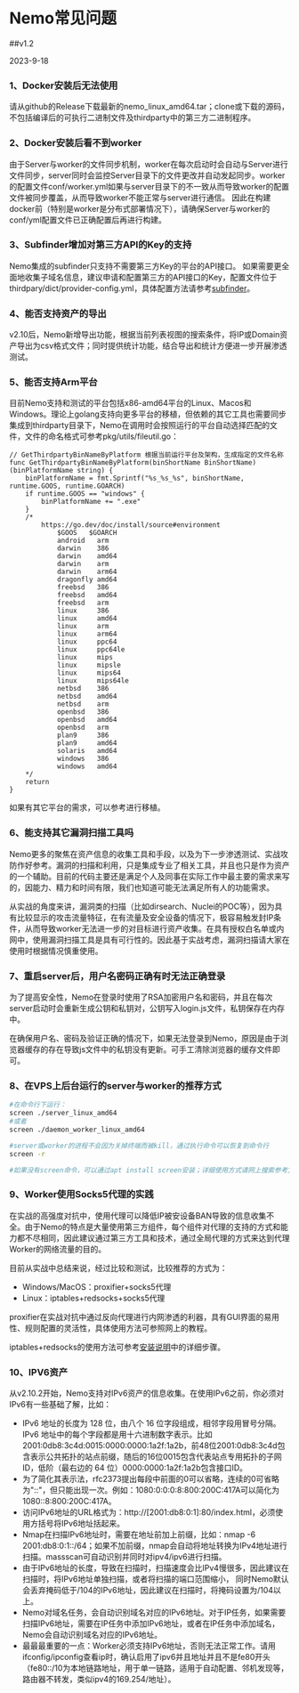 # Nemo常见问题

##v1.2

2023-9-18

### 1、Docker安装后无法使用

请从github的Release下载最新的nemo_linux_amd64.tar；clone或下载的源码，不包括编译后的可执行二进制文件及thirdparty中的第三方二进制程序。

### 2、Docker安装后看不到worker

由于Server与worker的文件同步机制，worker在每次启动时会自动与Server进行文件同步，server同时会监控Server目录下的文件更改并自动发起同步。worker的配置文件conf/worker.yml如果与server目录下的不一致从而导致worker的配置文件被同步覆盖，从而导致worker不能正常与server进行通信。
因此在构建docker前（特别是worker是分布式部署情况下），请确保Server与worker的conf/yml配置文件已正确配置后再进行构建。

### 3、Subfinder增加对第三方API的Key的支持

Nemo集成的subfinder只支持不需要第三方Key的平台的API接口。
如果需要更全面地收集子域名信息，建议申请和配置第三方的API接口的Key，配置文件位于thirdpary/dict/provider-config.yml，具体配置方法请参考[subfinder](https://github.com/projectdiscovery/subfinder)。

### 4、能否支持资产的导出

v2.10后，Nemo新增导出功能，根据当前列表视图的搜索条件，将IP或Domain资产导出为csv格式文件；同时提供统计功能，结合导出和统计方便进一步开展渗透测试。

### 5、能否支持Arm平台

目前Nemo支持和测试的平台包括x86-amd64平台的Linux、Macos和Windows。理论上golang支持向更多平台的移植，但依赖的其它工具也需要同步集成到thirdparty目录下，Nemo在调用时会按照运行的平台自动选择匹配的文件，文件的命名格式可参考pkg/utils/fileutil.go：
```golang
// GetThirdpartyBinNameByPlatform 根据当前运行平台及架构，生成指定的文件名称
func GetThirdpartyBinNameByPlatform(binShortName BinShortName) (binPlatformName string) {
	binPlatformName = fmt.Sprintf("%s_%s_%s", binShortName, runtime.GOOS, runtime.GOARCH)
	if runtime.GOOS == "windows" {
		binPlatformName += ".exe"
	}
	/*
		https://go.dev/doc/install/source#environment
			$GOOS	$GOARCH
			android   arm
			darwin    386
			darwin    amd64
			darwin    arm
			darwin    arm64
			dragonfly amd64
			freebsd   386
			freebsd   amd64
			freebsd   arm
			linux     386
			linux     amd64
			linux     arm
			linux     arm64
			linux     ppc64
			linux     ppc64le
			linux     mips
			linux     mipsle
			linux     mips64
			linux     mips64le
			netbsd    386
			netbsd    amd64
			netbsd    arm
			openbsd   386
			openbsd   amd64
			openbsd   arm
			plan9     386
			plan9     amd64
			solaris   amd64
			windows   386
			windows   amd64
	*/
	return
}
```

如果有其它平台的需求，可以参考进行移植。

### 6、能支持其它漏洞扫描工具吗

Nemo更多的聚焦在资产信息的收集工具和手段，以及为下一步渗透测试、实战攻防作好参考。漏洞的扫描和利用，只是集成专业了相关工具，并且也只是作为资产的一个辅助。目前的代码主要还是满足个人及同事在实际工作中最主要的需求来写的，因能力、精力和时间有限，我们也知道可能无法满足所有人的功能需求。

从实战的角度来讲，漏洞类的扫描（比如dirsearch、Nuclei的POC等），因为具有比较显示的攻击流量特征，在有流量及安全设备的情况下，极容易触发封IP条件，从而导致worker无法进一步的对目标进行资产收集。在具有授权白名单或内网中，使用漏洞扫描工具是具有可行性的。因此基于实战考虑，漏洞扫描请大家在使用时根据情况慎重使用。

### 7、重启server后，用户名密码正确有时无法正确登录

为了提高安全性，Nemo在登录时使用了RSA加密用户名和密码，并且在每次server启动时会重新生成公钥和私钥对，公钥写入login.js文件，私钥保存在内存中。

在确保用户名、密码及验证正确的情况下，如果无法登录到Nemo，原因是由于浏览器缓存的存在导致js文件中的私钥没有更新。可手工清除浏览器的缓存文件即可。

### 8、在VPS上后台运行的server与worker的推荐方式

```bash
#在命令行下运行：
screen ./server_linux_amd64
#或者
screen ./daemon_worker_linux_amd64

#server或worker的进程不会因为关掉终端而被kill，通过执行命令可以恢复到命令行
screen -r

#如果没有screen命令，可以通过apt install screen安装；详细使用方式请网上搜索参考文档。
```

### 9、Worker使用Socks5代理的实践

在实战的高强度对抗中，使用代理可以降低IP被安设备BAN导致的信息收集不全。由于Nemo的特点是大量使用第三方组件，每个组件对代理的支持的方式和能力都不尽相同，因此建议通过第三方工具和技术，通过全局代理的方式来达到代理Worker的网络流量的目的。

目前从实战中总结来说，经过比较和测试，比较推荐的方式为：
- Windows/MacOS：proxifier+socks5代理
- Linux：iptables+redsocks+socks5代理

proxifier在实战对抗中通过反向代理进行内网渗透的利器，具有GUI界面的易用性、规则配置的灵活性，具体使用方法可参照网上的教程。

iptables+redsocks的使用方法可参考[安装说明](install.md)中的详细步骤。

### 10、IPV6资产

从v2.10.2开始，Nemo支持对IPv6资产的信息收集。在使用IPv6之前，你必须对IPv6有一些基础了解，比如：

- IPv6 地址的长度为 128 位，由八个 16 位字段组成，相邻字段用冒号分隔。IPv6 地址中的每个字段都是用十六进制数字表示。比如2001:0db8:3c4d:0015:0000:0000:1a2f:1a2b，前48位2001:0db8:3c4d包含表示公共拓扑的站点前缀，随后的16位0015包含代表站点专用拓扑的子网 ID，低阶（最右边的 64 位）0000:0000:1a2f:1a2b包含接口ID。
- 为了简化其表示法，rfc2373提出每段中前面的0可以省略，连续的0可省略为"::"，但只能出现一次。例如：1080:0:0:0:8:800:200C:417A可以简化为1080::8:800:200C:417A。
- 访问IPv6地址的URL格式为：http://[2001:db8:0:1]:80/index.html，必须使用方括号将IPv6地址括起来。
- Nmap在扫描IPv6地址时，需要在地址前加上前缀，比如：nmap -6 2001:db8:0:1::/64；如果不加前缀，nmap会自动将地址转换为IPv4地址进行扫描。massscan可自动识别并同时对ipv4/ipv6进行扫描。
- 由于IPv6地址的长度，导致在扫描时，扫描速度会比IPv4慢很多，因此建议在扫描时，将IPv6地址单独扫描，或者将扫描的端口范围缩小， 同时Nemo默认会丢弃掩码低于/104的IPv6地址，因此建议在扫描时，将掩码设置为/104以上。
- Nemo对域名任务，会自动识别域名对应的IPv6地址。对于IP任务，如果需要扫描IPv6地址，需要在IP任务中添加IPv6地址，或者在IP任务中添加域名，Nemo会自动识别域名对应的IPv6地址。
- 最最最重要的一点：Worker必须支持IPv6地址，否则无法正常工作。请用ifconfig/ipconfig查看ip时，确认启用了ipv6并且地址并且不是fe80开头（fe80::/10为本地链路地址，用于单一链路，适用于自动配置、邻机发现等，路由器不转发，类似ipv4的169.254/地址）。
